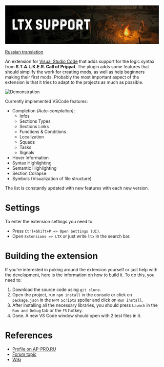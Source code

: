 ![Title](./data/Images/ReadMe/Title.gif)

[Russian translation](./README.md)

An extension for [Visual Studio Code](https://code.visualstudio.com/) that adds support for the logic syntax from **S.T.A.L.K.E.R. Call of Pripyat**. The plugin adds some features that should simplify the work for creating mods, as well as help beginners making their first mods. Probably the most important aspect of the extension is that it tries to adapt to the projects as much as possible.

![Demonstration](./data/Images/ReadMe/Demonstration.gif)

Currently implemented VSCode features:

* Completion *(Auto-completion)*:
    * Infos
    * Sections Types
    * Sections Links
    * Functions & Conditions
    * Localization
    * Squads
    * Tasks
    * Signals
* Hover Information
* Syntax Highlighting
* Semantic Highlighting
* Section Collapse
* Symbols (Visualization of file structure)

The list is constantly updated with new features with each new version.

# Settings

To enter the extension settings you need to:

* Press `Ctrl+Shift+P => Open Settings (UI)`.
* Open `Extensions => LTX` or just write `ltx` in the search bar.

# Building the extension

If you're interested in poking around the extension yourself or just help with the development, here is the information on how to build it. To do this, you need to:

1. Download the source code using `git clone`.
2. Open the project, run `npm install` in the console or click on `package.json` in the `NPM Scripts` spoiler and click on `Run install`.
3. After installing all the necessary libraries, you should press `Launch` in the `Run and Debug` tab or the `F5` hotkey.
4. Done. A new VS Code window should open with 2 test files in it.

# References

* [Profile on AP-PRO.RU](https://ap-pro.ru/profile/6-aziatkavictor/)
* [Forum topic](https://ap-pro.ru/forums/topic/3561-vscode-podderzhka-sintaksisa-cop/)
* [Wiki](https://github.com/AziatkaVictor/ltx-support/wiki)